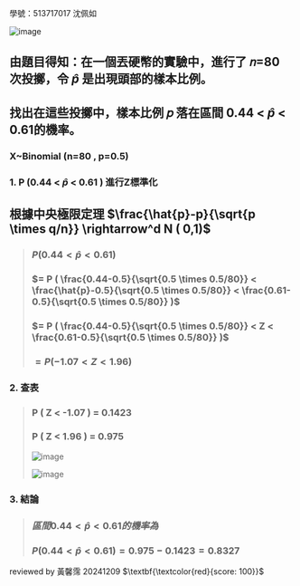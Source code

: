 學號：513717017 沈佩如

![image](https://github.com/user-attachments/assets/f2e23ad6-fa17-4670-9175-d3d2a25487dd)

## 由題目得知：在一個丟硬幣的實驗中，進行了 𝑛=80 次投擲，令 $\hat{p}$ 是出現頭部的樣本比例。

## 找出在這些投擲中，樣本比例 𝑝 落在區間 0.44 < $\hat{p}$ < 0.61的機率。

### X~Binomial (n=80 , p=0.5)

### 1. P (0.44 < $\hat{p}$ < 0.61 ) 進行Z標準化

## 根據中央極限定理 $\frac{\hat{p}-p}{\sqrt{p \times q/n}} \rightarrow^d N ( 0,1)$

>### $P (0.44 < \hat{p} < 0.61 )$
>
>### $= P ( \frac{0.44-0.5}{\sqrt{0.5 \times 0.5/80}} < \frac{\hat{p}-0.5}{\sqrt{0.5 \times 0.5/80}} < \frac{0.61-0.5}{\sqrt{0.5 \times 0.5/80}} )$
>
>### $= P ( \frac{0.44-0.5}{\sqrt{0.5 \times 0.5/80}} < Z < \frac{0.61-0.5}{\sqrt{0.5 \times 0.5/80}} )$
>
>### $= P ( -1.07 < Z < 1.96 )$
>
### 2. 查表
>
>### P ( Z < -1.07 ) = 0.1423
>
>### P ( Z < 1.96 ) = 0.975
>
>![image](https://github.com/user-attachments/assets/c30c6a23-7296-451e-babb-0d5f7d3b264b)
>
>![image](https://github.com/user-attachments/assets/8af90157-1236-410b-ab99-2e0f7e5d4d3b)
>
### 3. 結論

>### $區間 0.44 < \hat{p} < 0.61 的機率為$
>
>### $P (0.44 < \hat{p} < 0.61 ) = 0.975 - 0.1423 = 0.8327$

 reviewed by 黃馨霈 20241209 $\textbf{\textcolor{red}{score: 100}}$
